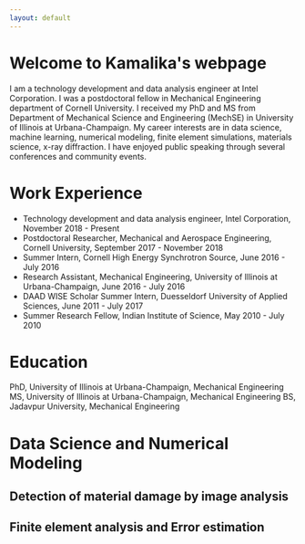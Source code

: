 ```yaml
---
layout: default
---
```

# Welcome to Kamalika's webpage
I am a technology development and data analysis engineer at Intel Corporation. I was a postdoctoral fellow in Mechanical Engineering department of Cornell University. I received my PhD and MS from Department of Mechanical Science and Engineering (MechSE) in University of Illinois at Urbana-Champaign. My career interests are in data science, machine learning, numerical modeling, finite element simulations, materials science, x-ray diffraction. I have enjoyed public speaking through several conferences and community events.

# Work Experience
- Technology development and data analysis engineer, Intel Corporation, November 2018 - Present
- Postdoctoral Researcher, Mechanical and Aerospace Engineering, Cornell University, September 2017 - November 2018
- Summer Intern, Cornell High Energy Synchrotron Source, June 2016 - July 2016
- Research Assistant, Mechanical Engineering, University of Illinois at Urbana-Champaign, June 2016 - July 2016
- DAAD WISE Scholar Summer Intern, Duesseldorf University of Applied Sciences, June 2011 - July 2017
- Summer Research Fellow, Indian Institute of Science, May 2010 - July 2010

# Education
PhD, University of Illinois at Urbana-Champaign, Mechanical Engineering
MS, University of Illinois at Urbana-Champaign, Mechanical Engineering
BS, Jadavpur University, Mechanical Engineering

# Data Science and Numerical Modeling
## Detection of material damage by image analysis
## Finite element analysis and Error estimation 

